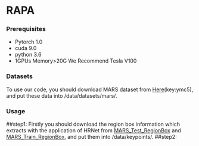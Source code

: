 # RAPA

### Prerequisites
* Pytorch 1.0
* cuda 9.0
* python 3.6
* 1GPUs Memory>20G We Recommend Tesla V100

### Datasets
To use our code, you should download MARS dataset from [Here](https://pan.baidu.com/s/1XKBdY8437O79FnjWvkjusw)(key:ymc5), and put these data into /data/datasets/mars/.

### Usage
##step1: 
Firstly you should download the region box information which extracts with the application of HRNet from [MARS_Test_RegionBox](https://drive.google.com/file/d/1OTcEfFHUI-nkMU8l5ZGqN4hDol6exmgD/view?usp=sharing) and [MARS_Train_RegionBox](https://drive.google.com/file/d/1wk-P7fTW7sJpWLMmqlYkgJGT2X9H2fWP/view?usp=sharing), and put them into /data/keypoints/.
##step2:


 

